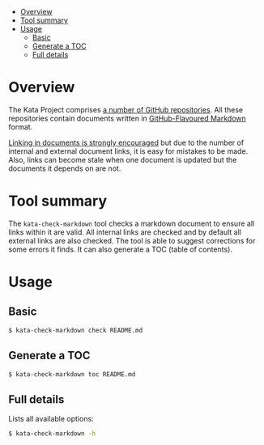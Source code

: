 * [Overview](#overview)
* [Tool summary](#tool-summary)
* [Usage](#usage)
    * [Basic](#basic)
    * [Generate a TOC](#generate-a-toc)
    * [Full details](#full-details)

# Overview

The Kata Project comprises
[a number of GitHub repositories](https://github.com/kata-containers).
All these repositories contain documents written in
[GitHub-Flavoured Markdown](https://github.github.com/gfm)
format.

[Linking in documents is strongly encouraged](https://github.com/kata-containers/documentation/blob/master/Documentation-Requirements.md)
but due to the number of internal and external document links, it is easy for
mistakes to be made. Also, links can become stale when one document is updated
but the documents it depends on are not.

# Tool summary

The `kata-check-markdown` tool checks a markdown document to ensure all links
within it are valid. All internal links are checked and by default all
external links are also checked. The tool is able to suggest corrections for
some errors it finds. It can also generate a TOC (table of contents).

# Usage

## Basic

```sh
$ kata-check-markdown check README.md
```

## Generate a TOC

```sh
$ kata-check-markdown toc README.md
```

## Full details

Lists all available options:

```sh
$ kata-check-markdown -h
```

